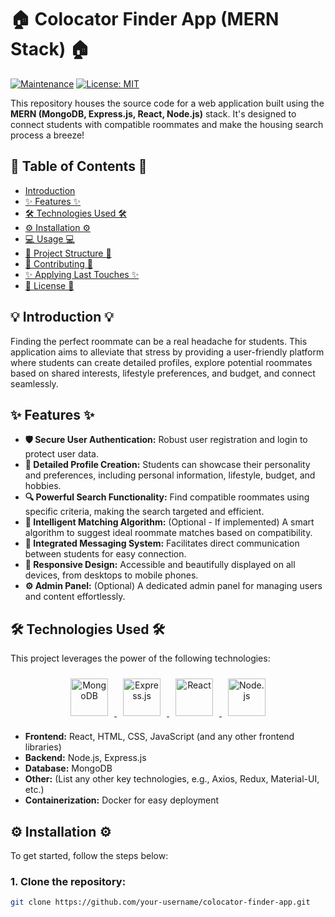 # 🏠 Colocator Finder App (MERN Stack) 🏠

[![Maintenance](https://img.shields.io/badge/Maintained-Yes-green.svg)](https://github.com/your-username/colocator-finder-app)  [![License: MIT](https://img.shields.io/badge/License-MIT-yellow.svg)](https://opensource.org/licenses/MIT)

This repository houses the source code for a web application built using the **MERN (MongoDB, Express.js, React, Node.js)** stack. It's designed to connect students with compatible roommates and make the housing search process a breeze!

## 🚀 Table of Contents 🚀

- [Introduction](#introduction)
- [✨ Features ✨](#features)
- [🛠️ Technologies Used 🛠️](#technologies-used)
- [⚙️ Installation ⚙️](#installation)
- [💻 Usage 💻](#usage)
- [📂 Project Structure 📂](#project-structure)
- [🤝 Contributing 🤝](#contributing)
- [✨ Applying Last Touches ✨](#applying-last-touches)
- [📜 License 📜](#license)

## 💡 Introduction 💡

Finding the perfect roommate can be a real headache for students. This application aims to alleviate that stress by providing a user-friendly platform where students can create detailed profiles, explore potential roommates based on shared interests, lifestyle preferences, and budget, and connect seamlessly.

## ✨ Features ✨

- **🛡️ Secure User Authentication:** Robust user registration and login to protect user data.
- **📝 Detailed Profile Creation:**  Students can showcase their personality and preferences, including personal information, lifestyle, budget, and hobbies.
- **🔍 Powerful Search Functionality:**  Find compatible roommates using specific criteria, making the search targeted and efficient.
- **🤝 Intelligent Matching Algorithm:** (Optional - If implemented)  A smart algorithm to suggest ideal roommate matches based on compatibility.
- **💬 Integrated Messaging System:**  Facilitates direct communication between students for easy connection.
- **📱 Responsive Design:**  Accessible and beautifully displayed on all devices, from desktops to mobile phones.
- **⚙️ Admin Panel:** (Optional)  A dedicated admin panel for managing users and content effortlessly.

## 🛠️ Technologies Used 🛠️

This project leverages the power of the following technologies:

<div align="center">
  <a href="https://www.mongodb.com/" target="_blank" rel="noreferrer">
    <img src="https://raw.githubusercontent.com/github/explore/f720921939893561720853b0a701588a44489812/logos/mongodb-leaf.svg" alt="MongoDB" width="60" height="60" style="margin: 10px;" />
  </a>
  <a href="https://expressjs.com/" target="_blank" rel="noreferrer">
    <img src="https://raw.githubusercontent.com/github/explore/f720921939893561720853b0a701588a44489812/logos/express.js-icon.svg" alt="Express.js" width="60" height="60" style="margin: 10px;" />
  </a>
  <a href="https://reactjs.org/" target="_blank" rel="noreferrer">
    <img src="https://raw.githubusercontent.com/github/explore/f720921939893561720853b0a701588a44489812/logos/react-icon.svg" alt="React" width="60" height="60" style="margin: 10px;" />
  </a>
  <a href="https://nodejs.org/" target="_blank" rel="noreferrer">
    <img src="https://raw.githubusercontent.com/github/explore/f720921939893561720853b0a701588a44489812/logos/nodejs-icon.svg" alt="Node.js" width="60" height="60" style="margin: 10px;" />
  </a>
</div>

- **Frontend:** React, HTML, CSS, JavaScript (and any other frontend libraries)
- **Backend:** Node.js, Express.js
- **Database:** MongoDB
- **Other:** (List any other key technologies, e.g., Axios, Redux, Material-UI, etc.)
- **Containerization:** Docker for easy deployment

## ⚙️ Installation ⚙️

To get started, follow the steps below:

### 1. Clone the repository:
```bash
git clone https://github.com/your-username/colocator-finder-app.git
